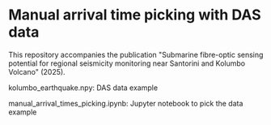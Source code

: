 # Manual arrival time picking with DAS data

This repository accompanies the publication "Submarine fibre-optic sensing potential for regional seismicity monitoring near Santorini and Kolumbo Volcano" (2025).

kolumbo_earthquake.npy: DAS data example

manual_arrival_times_picking.ipynb: Jupyter notebook to pick the data example
